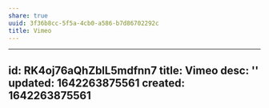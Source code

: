 ```yaml
---
share: true
uuid: 3f36b8cc-5f5a-4cb0-a586-b7d86702292c
title: Vimeo
---
```

---
id: RK4oj76aQhZblL5mdfnn7
title: Vimeo
desc: ''
updated: 1642263875561
created: 1642263875561
---

